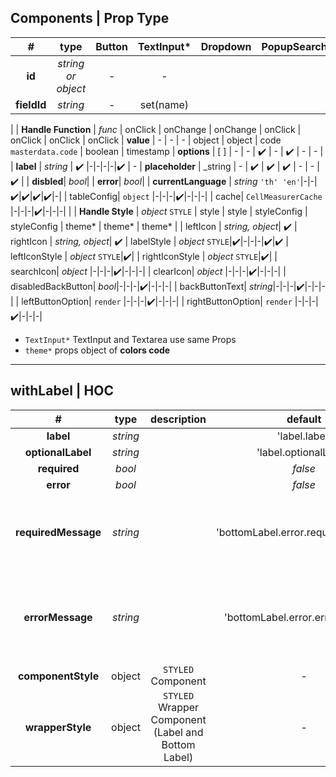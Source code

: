## Components | Prop Type

| **_#_** | **type** | **Button** | **TextInput***| **Dropdown** | **PopupSearch** | **Radio** | **Checkbox** | **DatePicker** |
| :---: | :---: | :---: | :---: | :---: | :---: | :---: | :---: | :---: |
| **id** | _string or object_ | - | - | 
| **fieldId** | _string_ | - | set(name) | 
|
| **Handle Function** | _func_ |  onClick | onChange | onChange | onClick | onClick | onClick | onClick
| **value** | - | - | - | object | object | code `masterdata.code` | boolean | timestamp
| **options** | [ ] | - | - | :heavy_check_mark: | - | :heavy_check_mark: | - | - |
| **label** | _string_ | :heavy_check_mark: |-|-|-|-|:heavy_check_mark: | -
| **placeholder** | _string | - | :heavy_check_mark: | :heavy_check_mark: | :heavy_check_mark: | - | - | :heavy_check_mark: |
| **disbled**| _bool_| 
| **error**| _bool_|
| **currentLanguage** | _string_ `'th' 'en'`|-|-|:heavy_check_mark:|:heavy_check_mark:|:heavy_check_mark:|:heavy_check_mark:|-|
| tableConfig| `object` |-|-|-|:heavy_check_mark:|-|-|-|
| cache| `CellMeasurerCache` |-|-|-|:heavy_check_mark:|-|-|-|
|
| **Handle Style** | _object_ `STYLE` | style | style | styleConfig | styleConfig | theme* | theme* | theme* |
| leftIcon | _string, object_| :heavy_check_mark:
| rightIcon | _string, object_| :heavy_check_mark:
| labelStyle | _object_ `STYLE`|:heavy_check_mark:|-|-|-|:heavy_check_mark:|:heavy_check_mark:
| leftIconStyle | _object_ `STYLE`|:heavy_check_mark:|
| rightIconStyle | _object_ `STYLE`|:heavy_check_mark:|
| searchIcon| _object_ |-|-|-|:heavy_check_mark:|-|-|-|
| clearIcon| _object_ |-|-|-|:heavy_check_mark:|-|-|-|
| disabledBackButton| _bool_|-|-|-|:heavy_check_mark:|-|-|-|
| backButtonText| _string_|-|-|-|:heavy_check_mark:|-|-|-|
| leftButtonOption| `render` |-|-|-|:heavy_check_mark:|-|-|-|
| rightButtonOption| `render` |-|-|-|:heavy_check_mark:|-|-|-|



- `TextInput*`  TextInput and Textarea use same Props<br>
- `theme*` props object of **colors code**

---

## withLabel | HOC
| **_#_** | **type** | **description** | **default** |**condition** | 
| :---: | :---: | :---: | :---: | :--- |
| **label** | _string_ |  | 'label.label' |  |
| **optionalLabel** | _string_ |  | 'label.optionalLabel' |  |
| **required** | _bool_ |  | _false_ |
| **error** | _bool_ |  | _false_ |
| **requiredMessage** | _string_ |  | 'bottomLabel.error.requiredMessage' | display when required && error, (empty value) |
| **errorMessage** | _string_ |  | 'bottomLabel.error.errorMessage' | display when required && error, value is not empty |
| **componentStyle** | object | `STYLED` Component | - |  |
| **wrapperStyle** | object | `STYLED` Wrapper Component (Label and Bottom Label) | - |




